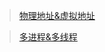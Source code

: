 > [物理地址&虚拟地址](http://bbs.chinaunix.net/thread-2083672-1-1.html)


> [多进程&多线程](http://blog.csdn.net/hairetz/article/details/4281931)
